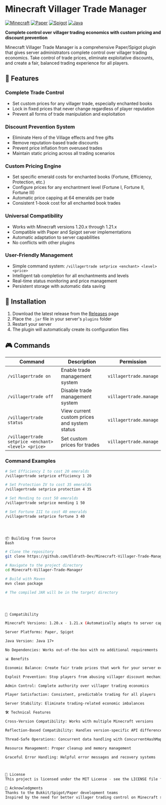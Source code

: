 # Minecraft Villager Trade Manager

[![Minecraft](https://img.shields.io/badge/Minecraft-1.20.x--1.21.x-green.svg)](https://minecraft.net)
[![Paper](https://img.shields.io/badge/Paper-1.20.x--1.21.x-blue.svg)](https://papermc.io)
[![Spigot](https://img.shields.io/badge/Spigot-1.20.x--1.21.x-orange.svg)](https://spigotmc.org)
[![Java](https://img.shields.io/badge/Java-17%2B-red.svg)](https://adoptium.net)

**Complete control over villager trading economics with custom pricing and discount prevention**

Minecraft Villager Trade Manager is a comprehensive Paper/Spigot plugin that gives server administrators complete control over villager trading economics. Take control of trade prices, eliminate exploitative discounts, and create a fair, balanced trading experience for all players.

## 🎯 Features

### Complete Trade Control
- Set custom prices for any villager trade, especially enchanted books
- Lock in fixed prices that never change regardless of player reputation
- Prevent all forms of trade manipulation and exploitation

### Discount Prevention System
- Eliminate Hero of the Village effects and free gifts
- Remove reputation-based trade discounts
- Prevent price inflation from overused trades
- Maintain static pricing across all trading scenarios

### Custom Pricing Engine
- Set specific emerald costs for enchanted books (Fortune, Efficiency, Protection, etc.)
- Configure prices for any enchantment level (Fortune I, Fortune II, Fortune III)
- Automatic price capping at 64 emeralds per trade
- Consistent 1-book cost for all enchanted book trades

### Universal Compatibility
- Works with Minecraft versions 1.20.x through 1.21.x
- Compatible with Paper and Spigot server implementations
- Automatic adaptation to server capabilities
- No conflicts with other plugins

### User-Friendly Management
- Simple command system: `/villagertrade setprice <enchant> <level> <price>`
- Intelligent tab completion for all enchantments and levels
- Real-time status monitoring and price management
- Persistent storage with automatic data saving

## 🚀 Installation

1. Download the latest release from the [Releases](https://github.com/alan/Minecraft-Villager-Trade-Manager/releases) page
2. Place the `.jar` file in your server's `plugins` folder
3. Restart your server
4. The plugin will automatically create its configuration files

## 🎮 Commands

| Command | Description | Permission |
|---------|-------------|------------|
| `/villagertrade on` | Enable trade management system | `villagertrade.manage` |
| `/villagertrade off` | Disable trade management system | `villagertrade.manage` |
| `/villagertrade status` | View current custom prices and system status | `villagertrade.manage` |
| `/villagertrade setprice <enchant> <level> <price>` | Set custom prices for trades | `villagertrade.manage` |

### Command Examples
```bash
# Set Efficiency I to cost 20 emeralds
/villagertrade setprice efficiency 1 20

# Set Protection IV to cost 35 emeralds
/villagertrade setprice protection 4 35

# Set Mending to cost 50 emeralds
/villagertrade setprice mending 1 50

# Set Fortune III to cost 40 emeralds
/villagertrade setprice fortune 3 40




📦 Building from Source
Bash

# Clone the repository
git clone https://github.com/Eldrath-Dev/Minecraft-Villager-Trade-Manager.git

# Navigate to the project directory
cd Minecraft-Villager-Trade-Manager

# Build with Maven
mvn clean package

# The compiled JAR will be in the target/ directory




🔄 Compatibility

Minecraft Versions: 1.20.x - 1.21.x (Automatically adapts to server capabilities)

Server Platforms: Paper, Spigot

Java Version: Java 17+

No Dependencies: Works out-of-the-box with no additional requirements

📊 Benefits

Economic Balance: Create fair trade prices that work for your server economy

Exploit Prevention: Stop players from abusing villager discount mechanics

Admin Control: Complete authority over villager trading economics

Player Satisfaction: Consistent, predictable trading for all players

Server Stability: Eliminate trading-related economic imbalances

🛠️ Technical Features

Cross-Version Compatibility: Works with multiple Minecraft versions

Reflection-Based Compatibility: Handles version-specific API differences

Thread-Safe Operations: Concurrent data handling with ConcurrentHashMap

Resource Management: Proper cleanup and memory management

Graceful Error Handling: Helpful error messages and recovery systems



📄 License
This project is licensed under the MIT License - see the LICENSE file for details.

🙏 Acknowledgments
Thanks to the Bukkit/Spigot/Paper development teams
Inspired by the need for better villager trading control on Minecraft servers